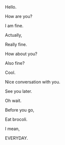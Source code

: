 Hello.

How are you?

I am fine.

Actually,

Really fine.

How about you?

Also fine?

Cool.

Nice conversation with you.

See you later.

Oh wait.

Before you go,

Eat brocoli.

I mean,

EVERYDAY.
